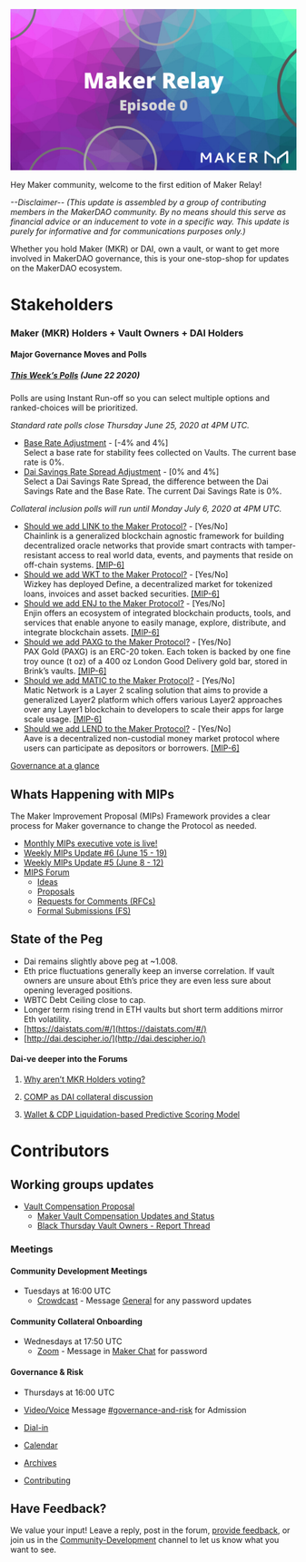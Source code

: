 ![](./assets/maker-relay-ep-0.png)

Hey Maker community, welcome to the first edition of Maker Relay!

_--Disclaimer-- (This update is assembled by a group of contributing members in the MakerDAO community. By no means should this serve as financial advice or an inducement to vote in a specific way. This update is purely for informative and for communications purposes only.)_

Whether you hold Maker (MKR) or DAI, own a vault, or want to get more involved in MakerDAO governance, this is your one-stop-shop for updates on the MakerDAO ecosystem.

# Stakeholders

### Maker (MKR) Holders + Vault Owners + DAI Holders

#### Major Governance Moves and Polls

##### [This Week’s Polls](https://vote.makerdao.com/polling) (June 22 2020)

Polls are using Instant Run-off so you can select multiple options and ranked-choices will be prioritized.

_Standard rate polls close Thursday June 25, 2020 at 4PM UTC._

- [Base Rate Adjustment](https://vote.makerdao.com/polling-proposal/qmvqc9njedfcfttk6sjpnun8qnyuc52uc6adt2hst4vtrz) - [-4% and 4%] \
  Select a base rate for stability fees collected on Vaults. The current base rate is 0%.
- [Dai Savings Rate Spread Adjustment](https://vote.makerdao.com/polling-proposal/qmzvkijnqgwg8an3pyhy376glsfbqfelxgqcpbnswqwx82) - [0% and 4%] \
  Select a Dai Savings Rate Spread, the difference between the Dai Savings Rate and the Base Rate. The current Dai Savings Rate is 0%.

_Collateral inclusion polls will run until Monday July 6, 2020 at 4PM UTC._

- [Should we add LINK to the Maker Protocol?](https://vote.makerdao.com/polling-proposal/qmaleb9ryc4xmhkjlm9ailxtxroft6khjejcd7otm6yf13) - [Yes/No] \
  Chainlink is a generalized blockchain agnostic framework for building decentralized oracle networks that provide smart contracts with tamper-resistant access to real world data, events, and payments that reside on off-chain systems. [[MIP-6]](https://forum.makerdao.com/t/link-collateral-onboarding-application/2586)
- [Should we add WKT to the Maker Protocol?](https://vote.makerdao.com/polling-proposal/qmrzr4xwqxaiznubckiquwbyffffgkpdjrngczcwwfcdr7) - [Yes/No] \
  Wizkey has deployed Define, a decentralized market for tokenized loans, invoices and asset backed securities. [[MIP-6]](https://forum.makerdao.com/t/wkt-mip6-mcd-application-wizkey-token-insured-tokenized-invoices/2643)
- [Should we add ENJ to the Maker Protocol?](https://vote.makerdao.com/polling-proposal/qmrt8b8jwrynwiucvbpqmofxpqiskwyryszvdcqaka8xrz) - [Yes/No] \
  Enjin offers an ecosystem of integrated blockchain products, tools, and services that enable anyone to easily manage, explore, distribute, and integrate blockchain assets. [[MIP-6]](https://forum.makerdao.com/t/enj-mip6-mcd-application-enjin/2639)
- [Should we add PAXG to the Maker Protocol?](https://vote.makerdao.com/polling-proposal/qmu8ty14qpgpy86dtwycpasywxgl4m4kwz7fyatyg3bwwm) - [Yes/No] \
  PAX Gold (PAXG) is an ERC-20 token. Each token is backed by one fine troy ounce (t oz) of a 400 oz London Good Delivery gold bar, stored in Brink’s vaults. [[MIP-6]](https://forum.makerdao.com/t/paxg-pax-gold-mip6-collateral-application/2584)
- [Should we add MATIC to the Maker Protocol?](https://vote.makerdao.com/polling-proposal/qmpilr6zwthsc6lpf4jnpkknqwywqlpnuvoa3jakwkfyca) - [Yes/No] \
  Matic Network is a Layer 2 scaling solution that aims to provide a generalized Layer2 platform which offers various Layer2 approaches over any Layer1 blockchain to developers to scale their apps for large scale usage. [[MIP-6]](https://forum.makerdao.com/t/matic-mcd-application-matic-network/2570)
- [Should we add LEND to the Maker Protocol?](https://vote.makerdao.com/polling-proposal/qmfhnsk3vaahvf3dwaujzwczevrne9usfbblogl52ubqrz) - [Yes/No] \
  Aave is a decentralized non-custodial money market protocol where users can participate as depositors or borrowers. [[MIP-6]](https://forum.makerdao.com/t/lend-mip6-collateral-onboarding-aave/2529)

[Governance at a glance](https://forum.makerdao.com/t/governance-at-a-glance/84/76)

## Whats Happening with MIPs

The Maker Improvement Proposal (MIPs) Framework provides a clear process for Maker governance to change the Protocol as needed.

- [Monthly MIPs executive vote is live!](https://forum.makerdao.com/t/the-monthly-mips-executive-vote-is-live/2842)
- [Weekly MIPs Update #6 (June 15 - 19)](https://forum.makerdao.com/t/weekly-mips-update-6/2914)
- [Weekly MIPs Update #5 (June 8 - 12)](https://forum.makerdao.com/t/weekly-mips-update-5/2833)
- [MIPS Forum](https://forum.makerdao.com/c/MIPs/14)
  - [Ideas](https://forum.makerdao.com/c/MIPs/conception/20)
  - [Proposals](https://forum.makerdao.com/c/MIPs/proposal-ideas/21)
  - [Requests for Comments (RFCs)](https://forum.makerdao.com/c/MIPs/rfc/15)
  - [Formal Submissions (FS)](https://forum.makerdao.com/c/MIPs/fs/16)

## State of the Peg

- Dai remains slightly above peg at ~1.008.
- Eth price fluctuations generally keep an inverse correlation. If vault owners are unsure about Eth’s price they are even less sure about opening leveraged positions.
- WBTC Debt Ceiling close to cap.
- Longer term rising trend in ETH vaults but short term additions mirror Eth volatility.
- [https://daistats.com/#/](https://daistats.com/#/)
- [http://dai.descipher.io/](http://dai.descipher.io/)

#### Dai-ve deeper into the Forums

1. [Why aren’t MKR Holders voting?](https://forum.makerdao.com/t/why-arent-mkr-holders-voting/301)

2. [COMP as DAI collateral discussion](https://forum.makerdao.com/t/comp-as-dai-collateral-a-pre-mip-discussion/2892/14)

3. [Wallet & CDP Liquidation-based Predictive Scoring Model](https://forum.makerdao.com/t/wallet-cdp-liquidation-based-predictive-scoring-model/2687)

# Contributors

## Working groups updates

- [Vault Compensation Proposal](https://forum.makerdao.com/t/vault-compensation-plan-proposal/2900)
  - [Maker Vault Compensation Updates and Status](https://forum.makerdao.com/t/maker-vault-compensation-updates-and-status/2583)
  - [Black Thursday Vault Owners - Report Thread](https://forum.makerdao.com/t/black-thursday-vault-owners-report-thread/1566)

### Meetings

#### Community Development Meetings

- Tuesdays at 16:00 UTC
  - [Crowdcast](https://www.crowdcast.io/e/the-makerdao-tuesday-2) - Message [General](https://chat.makerdao.com/channel/general) for any password updates

#### Community Collateral Onboarding

- Wednesdays at 17:50 UTC
  - [Zoom](https://zoom.us/j/697074715) - Message in [Maker Chat](https://chat.makerdao.com/channel/general) for password

#### Governance & Risk

- Thursdays at 16:00 UTC

- [Video/Voice](https://zoom.us/j/697074715) Message [#governance-and-risk](chat.makerdao.com/channel/governance-and-risk) for Admission
- [Dial-in](https://zoom.us/u/acRbIMDvK)
- [Calendar](https://calendar.google.com/calendar/embed?src=makerdao.com_3efhm2ghipksegl009ktniomdk@group.calendar.google.com&ctz=America/Los_Angeles)
- [Archives](https://community-development.makerdao.com/governance/governance-and-risk-meetings)
- [Contributing](https://forum.makerdao.com/c/governance/gnr/8)

## Have Feedback?

We value your input! Leave a reply, post in the forum, [provide feedback](https://forms.gle/Z2QAgywU2Sesm7Vy6), or join us in the [Community-Development](https://chat.makerdao.com/channel/community-development) channel to let us know what you want to see.

